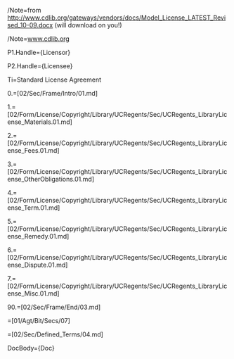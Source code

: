 /Note=from http://www.cdlib.org/gateways/vendors/docs/Model_License_LATEST_Revised_10-09.docx (will download on you!)

/Note=<a href="http://www.cdlib.org">www.cdlib.org</a>

P1.Handle={Licensor}

P2.Handle={Licensee}

Ti=Standard License Agreement

0.=[02/Sec/Frame/Intro/01.md]

1.=[02/Form/License/Copyright/Library/UCRegents/Sec/UCRegents_LibraryLicense_Materials.01.md]

2.=[02/Form/License/Copyright/Library/UCRegents/Sec/UCRegents_LibraryLicense_Fees.01.md]

3.=[02/Form/License/Copyright/Library/UCRegents/Sec/UCRegents_LibraryLicense_OtherObligations.01.md]

4.=[02/Form/License/Copyright/Library/UCRegents/Sec/UCRegents_LibraryLicense_Term.01.md]

5.=[02/Form/License/Copyright/Library/UCRegents/Sec/UCRegents_LibraryLicense_Remedy.01.md]

6.=[02/Form/License/Copyright/Library/UCRegents/Sec/UCRegents_LibraryLicense_Dispute.01.md]

7.=[02/Form/License/Copyright/Library/UCRegents/Sec/UCRegents_LibraryLicense_Misc.01.md]

90.=[02/Sec/Frame/End/03.md]

=[01/Agt/Bit/Secs/07]

=[02/Sec/Defined_Terms/04.md]

DocBody={Doc}